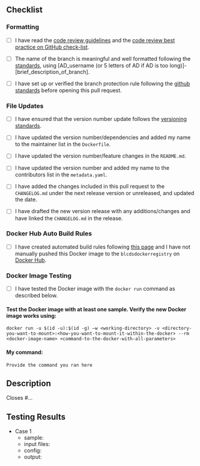 <!--- Please read each of the following items and confirm by replacing the [ ] with a [X] --->
## Checklist 

### Formatting

- [ ] I have read the [code review guidelines](https://confluence.mednet.ucla.edu/display/BOUTROSLAB/Code+Review+Guidelines) and the [code review best practice on GitHub check-list](https://confluence.mednet.ucla.edu/display/BOUTROSLAB/Code+Review+Best+Practice+on+GitHub+-+Check+List).

- [ ] The name of the branch is meaningful and well formatted following the [standards](https://confluence.mednet.ucla.edu/display/BOUTROSLAB/Code+Review+Best+Practice+on+GitHub+-+Check+List), using [AD_username (or 5 letters of AD if AD is too long)]-[brief_description_of_branch].

- [ ] I have set up or verified the branch protection rule following the [github standards](https://confluence.mednet.ucla.edu/pages/viewpage.action?spaceKey=BOUTROSLAB&title=GitHub+Standards#GitHubStandards-Branchprotectionrule) before opening this pull request.

### File Updates

- [ ] I have ensured that the version number update follows the [versioning standards](https://confluence.mednet.ucla.edu/display/BOUTROSLAB/Docker+image+versioning+standardization).

- [ ] I have updated the version number/dependencies and added my name to the maintainer list in the `Dockerfile`.

- [ ] I have updated the version number/feature changes in the `README.md`.

<!--- This acknowledgement is optional if you do not want to be listed--->
- [ ] I have updated the version number and added my name to the contributors list in the `metadata.yaml`.

- [ ] I have added the changes included in this pull request to the `CHANGELOG.md` under the next release version or unreleased, and updated the date.

<!---If any previous versions have bugs, add "deprecated" in the version tag and list the bug in the corresponding release--->
- [ ] I have drafted the new version release with any additions/changes and have linked the `CHANGELOG.md` in the release. 

### Docker Hub Auto Build Rules

- [ ] I have created automated build rules following [this page](https://confluence.mednet.ucla.edu/display/BOUTROSLAB/How+to+set+up+automated+builds+for+Docker+Hub) and I have not manually pushed this Docker image to the `blcdsdockerregistry` on [Docker Hub](https://hub.docker.com).

### Docker Image Testing

- [ ] I have tested the Docker image with the `docker run` command as described below.

#### Test the Docker image with at least one sample. Verify the new Docker image works using:

```docker run -u $(id -u):$(id -g) –w <working-directory> -v <directory-you-want-to-mount>:<how-you-want-to-mount-it-within-the-docker> --rm <docker-image-name> <command-to-the-docker-with-all-parameters>```

#### My command: 

```Provide the command you ran here```

## Description

<!--- Briefly describe the changes included in this pull request
 !--- starting with 'Closes #...' if approriate --->

Closes #...
    
<!--- Fill out the results section below with the specific test(s) conducted for this docker image.
 !--- Add additional cases as necessary.
 !--- Remove irrelevant points (depending on the docker image being tested.
 !--- Add points as necessary to completely describe the test. --->
## Testing Results

- Case 1
    - sample: <!-- e.g. A-mini S2.T-1, A-mini S2.T-n1 -->
    - input files: <!--path to input file(s) (if more than one, list in indented bullet points below this line)-->
    - config: <!--path to config file-->
    - output: <!--path to output directory-->
